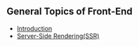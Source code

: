## General Topics of Front-End

- [Introduction](https://github.com/BekCodingAddict/Front-End/blob/master/General/Introduction.md)
- [Server-Side Rendering(SSR)](https://github.com/BekCodingAddict/Front-End/blob/master/General/Server-Side-Rendering.md)
